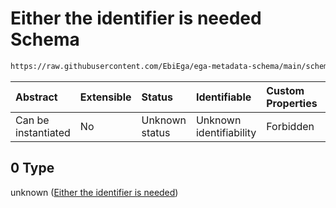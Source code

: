 # Either the identifier is needed Schema

```txt
https://raw.githubusercontent.com/EbiEga/ega-metadata-schema/main/schemas/EGA.common-definitions.json#/$defs/objectExternalAccession/anyOf/0
```



| Abstract            | Extensible | Status         | Identifiable            | Custom Properties | Additional Properties | Access Restrictions | Defined In                                                                                           |
| :------------------ | :--------- | :------------- | :---------------------- | :---------------- | :-------------------- | :------------------ | :--------------------------------------------------------------------------------------------------- |
| Can be instantiated | No         | Unknown status | Unknown identifiability | Forbidden         | Allowed               | none                | [EGA.common-definitions.json\*](../../../schemas/EGA.common-definitions.json "open original schema") |

## 0 Type

unknown ([Either the identifier is needed](ega-4-defs-object-external-accession-anyof-either-the-identifier-is-needed.md))
